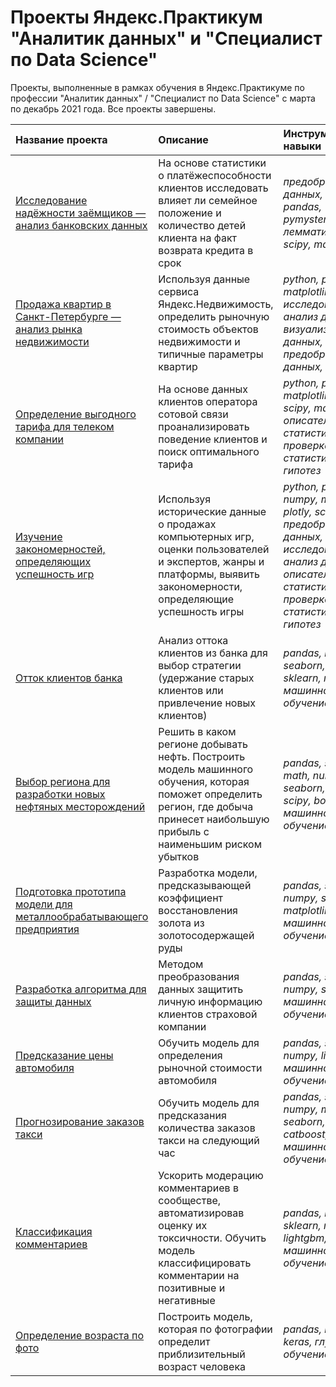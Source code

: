 # Проекты Яндекс.Практикум "Аналитик данных" и "Специалист по Data Science"

Проекты, выполненные в рамках обучения в Яндекс.Практикуме по профессии "Аналитик данных" / "Специалист по Data Science" с марта по декабрь 2021 года. Все проекты завершены.

| Название проекта | Описание | Инструменты и навыки | 
| :---------------------- | :---------------------- | :---------------------- |
| [Исследование надёжности заёмщиков — анализ банковских данных](04_Исследование_надёжности_заёмщиков_—_анализ_банковских_данных) | На основе статистики о платёжеспособности клиентов исследовать влияет ли семейное положение и количество детей клиента на факт возврата кредита в срок | *предобработка данных, python, pandas, pymystem3, лемматизация, scipy, matplotlib* |
| [Продажа квартир в Санкт-Петербурге — анализ рынка недвижимости](05_Продажа_квартир_в_Санкт-Петербурге_—_анализ_рынка_недвижимости) | Используя данные сервиса Яндекс.Недвижимость, определить рыночную стоимость объектов недвижимости и типичные параметры квартир | *python, pandas, matplotlib, исследовательский анализ данных, визуализация данных, предобработка данных, math* |
|[Определение выгодного тарифа для телеком компании](06_Определение_выгодного_тарифа_для_телеком_компании) | На основе данных клиентов оператора сотовой связи проанализировать поведение клиентов и поиск оптимального тарифа | *python, pandas, matplotlib, numpy, scipy, math, описательная статистика, проверка статистических гипотез* |
| [Изучение закономерностей, определяющих успешность игр](07_Изучение_закономерностей,_определяющих_успешность_игр) | Используя исторические данные о продажах компьютерных игр, оценки пользователей и экспертов, жанры и платформы, выявить закономерности, определяющие успешность игры  | *python, pandas, numpy, matplotlib, plotly, scipy, предобработка данных, исследовательский анализ данных, описательная статистика, проверка статистических гипотез* |
| [Отток клиентов банка](09_Отток_клиентов_банка) | Анализ оттока клиентов из банка для выбор стратегии (удержание старых клиентов или привлечение новых клиентов) | *pandas, matplotlib, seaborn, numpy, sklearn, math, машинное обучение* |
| [Выбор региона для разработки новых нефтяных месторождений](10_Выбор_региона_для_разработки_новых_нефтяных_месторождений) | Решить в каком регионе добывать нефть. Построить модель машинного обучения, которая поможет определить регион, где добыча принесет наибольшую прибыль с наименьшим риском убытков | *pandas, sklearn, math, numpy, seaborn, matplotlib, scipy, bootstrap, машинное обучение* |
| [Подготовка прототипа модели для металлообрабатывающего предприятия](11_Подготовка_прототипа_модели_для_металлообрабатывающего_предприятия) | Разработка модели, предсказывающей коэффициент восстановления золота из золотосодержащей руды | *pandas, sklearn, numpy, seaborn, matplotlib, math, машинное обучение* |
| [Разработка алгоритма для защиты данных](12_Разработка_алгоритма_для_защиты_данных) | Методом преобразования данных защитить личную информацию клиентов страховой компании | *pandas, seaborn, numpy, sklearn, машинное обучение* |
| [Предсказание цены автомобиля](13_Предсказание_цены_автомобиля) | Обучить модель для определения рыночной стоимости автомобиля | *pandas, sklearn, numpy, lightgbm, машинное обучение, catboost* |
| [Прогнозирование заказов такси](14_Прогнозирование_заказов_такси) | Обучить модель для предсказания количества заказов такси на следующий час | *pandas, sklearn, numpy, matplotlib, seaborn, lightgbm, catboost, машинное обучение* |
| [Классификация комментариев](15_Классификация_комментариев) | Ускорить модерацию комментариев в сообществе, автоматизировав оценку их токсичности. Обучить модель классифицировать комментарии на позитивные и негативные | *pandas, numpy, sklearn, nltk, lightgbm, catboost, машинное обучение* |
| [Определение возраста по фото](17_Определение_возраста_по_фото) | Построить модель, которая по фотографии определит приблизительный возраст человека | *pandas, numpy, keras, глубокое обучение* |